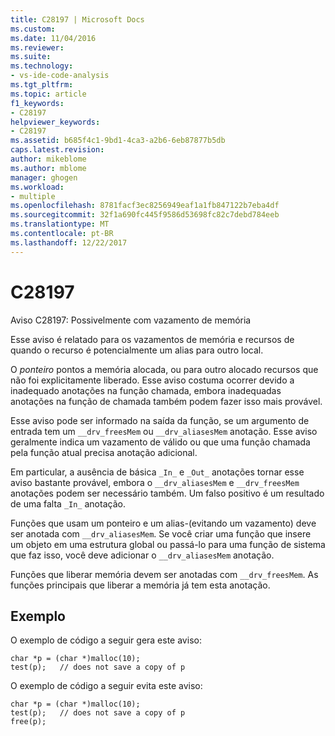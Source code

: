 ```yaml
---
title: C28197 | Microsoft Docs
ms.custom: 
ms.date: 11/04/2016
ms.reviewer: 
ms.suite: 
ms.technology:
- vs-ide-code-analysis
ms.tgt_pltfrm: 
ms.topic: article
f1_keywords:
- C28197
helpviewer_keywords:
- C28197
ms.assetid: b685f4c1-9bd1-4ca3-a2b6-6eb87877b5db
caps.latest.revision: 
author: mikeblome
ms.author: mblome
manager: ghogen
ms.workload:
- multiple
ms.openlocfilehash: 8781facf3ec8256949eaf1a1fb847122b7eba4df
ms.sourcegitcommit: 32f1a690fc445f9586d53698fc82c7debd784eeb
ms.translationtype: MT
ms.contentlocale: pt-BR
ms.lasthandoff: 12/22/2017
---
```

# <a name="c28197"></a>C28197
Aviso C28197: Possivelmente com vazamento de memória  
  
 Esse aviso é relatado para os vazamentos de memória e recursos de quando o recurso é potencialmente um alias para outro local.  
  
 O *ponteiro* pontos a memória alocada, ou para outro alocado recursos que não foi explicitamente liberado. Esse aviso costuma ocorrer devido a inadequado anotações na função chamada, embora inadequadas anotações na função de chamada também podem fazer isso mais provável.  
  
 Esse aviso pode ser informado na saída da função, se um argumento de entrada tem um `__drv_freesMem` ou `__drv_aliasesMem` anotação. Esse aviso geralmente indica um vazamento de válido ou que uma função chamada pela função atual precisa anotação adicional.  
  
 Em particular, a ausência de básica `_In_` e `_Out_` anotações tornar esse aviso bastante provável, embora o `__drv_aliasesMem` e `__drv_freesMem` anotações podem ser necessário também. Um falso positivo é um resultado de uma falta `_In_` anotação.  
  
 Funções que usam um ponteiro e um alias-(evitando um vazamento) deve ser anotada com `__drv_aliasesMem`. Se você criar uma função que insere um objeto em uma estrutura global ou passá-lo para uma função de sistema que faz isso, você deve adicionar o `__drv_aliasesMem` anotação.  
  
 Funções que liberar memória devem ser anotadas com `__drv_freesMem`. As funções principais que liberar a memória já tem esta anotação.  
  
## <a name="example"></a>Exemplo  
 O exemplo de código a seguir gera este aviso:  
  
```  
char *p = (char *)malloc(10);  
test(p);   // does not save a copy of p  
```  
  
 O exemplo de código a seguir evita este aviso:  
  
```  
char *p = (char *)malloc(10);  
test(p);   // does not save a copy of p  
free(p);  
```
